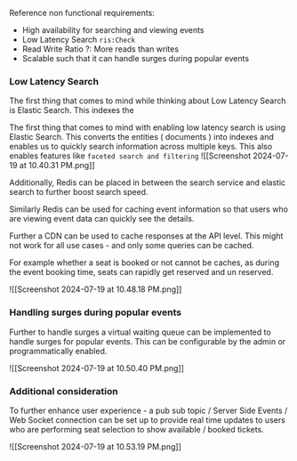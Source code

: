 Reference non functional requirements: 

- High availability for searching and viewing events
- Low Latency Search  `ris:Check`
- Read Write Ratio ?: More reads than writes
- Scalable such that it can handle surges during popular events

### Low Latency Search

The first thing that comes to mind while thinking about Low Latency Search is Elastic Search. This indexes the 

The first thing that comes to mind with enabling low latency search is using Elastic Search. This converts the entities ( documents ) into indexes and enables us to quickly search information across multiple keys. This also enables features like `faceted search and filtering`
![[Screenshot 2024-07-19 at 10.40.31 PM.png]]

Additionally, Redis can be placed in between the search service and elastic search to further boost search speed. 

Similarly Redis can be used for caching event information so that users who are viewing event data can quickly see the details.

Further a CDN can be used to cache responses at the API level. This might not work for all use cases - and only some queries can be cached. 

For example whether a seat is booked or not cannot be caches, as during the event booking time, seats can rapidly get reserved and un reserved. 

![[Screenshot 2024-07-19 at 10.48.18 PM.png]]

### Handling surges during popular events

Further to handle surges a virtual waiting queue can be implemented to handle surges for popular events. This can be configurable by the admin or programmatically enabled.

![[Screenshot 2024-07-19 at 10.50.40 PM.png]]

### Additional consideration

To further enhance user experience - a pub sub topic / Server Side Events / Web Socket connection can be set up to provide real time updates to users who are performing seat selection to show available / booked tickets. 

![[Screenshot 2024-07-19 at 10.53.19 PM.png]]